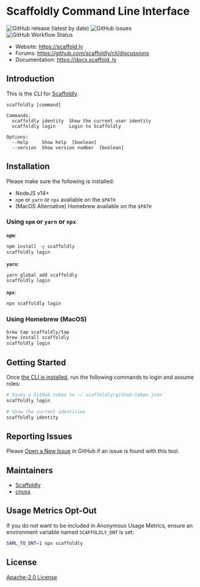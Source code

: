 # Scaffoldly Command Line Interface

![GitHub release (latest by date)](https://img.shields.io/github/v/release/scaffoldly/cli?label=version) ![GitHub issues](https://img.shields.io/github/issues/scaffoldly/cli) ![GitHub Workflow Status](https://img.shields.io/github/actions/workflow/status/scaffoldly/cli/push-main.yml?branch=main)

- Website: https://scaffold.ly
- Forums: https://github.com/scaffoldly/cli/discussions
- Documentation: https://docs.scaffold.,ly

## Introduction

This is the CLI for [Scaffoldly](https://scaffold.ly).

```
scaffoldly [command]

Commands:
  scaffoldly identity  Show the current user identity
  scaffoldly login     Login to Scaffoldly

Options:
  --help     Show help  [boolean]
  --version  Show version number  [boolean]
```

## Installation

Please make sure the following is installed:

- NodeJS v14+
- `npm` or `yarn` or `npx` avaliable on the `$PATH`
- (MacOS Alternative) Homebrew available on the `$PATH`

### Using `npm` or `yarn` or `npx`

**`npm`**:

```bash
npm install -g scaffoldly
scaffoldly login
```

**`yarn`**:

```bash
yarn global add scaffoldly
scaffoldly login
```

**`npx`**:

```bash
npx scaffoldly login
```

### Using Homebrew (MacOS)

```bash
brew tap scaffoldly/tap
brew install scaffoldly
scaffoldly login
```

## Getting Started

Once [the CLI is installed](#installation), run the following commands to login and assume roles:

```bash
# Saves a GitHub token to ~/.scaffoldly/github-token.json
scaffoldly login
```

```bash
# Show the current identities
scaffoldly identity
```

## Reporting Issues

Please [Open a New Issue](https://github.com/scaffoldly/cli/issues/new/choose) in GitHub if an issue is found with this tool.

## Maintainers

- [Scaffoldly](https://github.com/scaffoldly)
- [cnuss](https://github.com/cnuss)

## Usage Metrics Opt-Out

If you do not want to be included in Anonymous Usage Metrics, ensure an environment variable named `SCAFFOLDLY_DNT` is set:

```bash
SAML_TO_DNT=1 npx scaffoldly
```

## License

[Apache-2.0 License](LICENSE)
